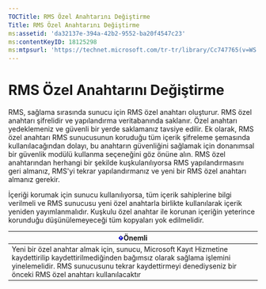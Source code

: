 ```yaml
---
TOCTitle: RMS Özel Anahtarını Değiştirme
Title: RMS Özel Anahtarını Değiştirme
ms:assetid: 'da32137e-394a-42b2-9552-ba20f4547c23'
ms:contentKeyID: 18125298
ms:mtpsurl: 'https://technet.microsoft.com/tr-tr/library/Cc747765(v=WS.10)'
---
```


RMS Özel Anahtarını Değiştirme
==============================

RMS, sağlama sırasında sunucu için RMS özel anahtarı oluşturur. RMS özel anahtarı şifrelidir ve yapılandırma veritabanında saklanır. Özel anahtarı yedeklemeniz ve güvenli bir yerde saklamanız tavsiye edilir. Ek olarak, RMS özel anahtarı RMS sunucusunun koruduğu tüm içerik şifreleme şemasında kullanılacağından dolayı, bu anahtarın güvenliğini sağlamak için donanımsal bir güvenlik modülü kullanma seçeneğini göz önüne alın. RMS özel anahtarından herhangi bir şekilde kuşkulanılıyorsa RMS yapılandırmasını geri almanız, RMS'yi tekrar yapılandırmanız ve yeni bir RMS özel anahtarı almanız gerekir.

İçeriği korumak için sunucu kullanılıyorsa, tüm içerik sahiplerine bilgi verilmeli ve RMS sunucusu yeni özel anahtarla birlikte kullanılarak içerik yeniden yayımlanmalıdır. Kuşkulu özel anahtar ile korunan içeriğin yeterince korunduğu düşünülemeyeceği tüm kopyaları yok edilmelidir.

| ![](/security-updates/images/Cc747765.Important(WS.10).gif)Önemli                                                                                                                                                                          |
|-------------------------------------------------------------------------------------------------------------------------------------------------------------------------------------------------------------------------------------------------------|
| Yeni bir özel anahtar almak için, sunucu, Microsoft Kayıt Hizmetine kaydettirilip kaydettirilmediğinden bağımsız olarak sağlama işlemini yinelemelidir. RMS sunucusunu tekrar kaydettirmeyi denediyseniz bir önceki RMS özel anahtarı kullanılacaktır |

